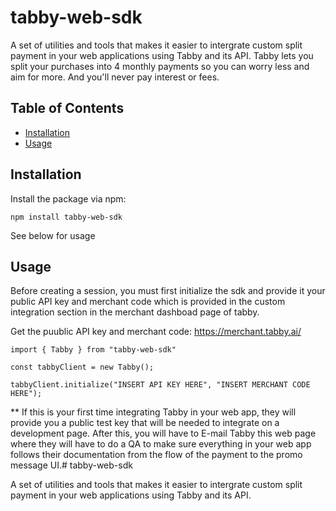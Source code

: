 # tabby-web-sdk

A set of utilities and tools that makes it easier to intergrate custom split payment in your web applications using Tabby and its API. Tabby lets you split your purchases into 4 monthly payments so you can worry less and aim for more. And you'll never pay interest or fees.

## Table of Contents

- [Installation](#installation)
- [Usage](#usage)

## Installation

Install the package via npm:

```
npm install tabby-web-sdk
```

See below for usage

## Usage

Before creating a session, you must first initialize the sdk and provide it your public API key and merchant code which is provided in the custom integration section in the merchant dashboad page of tabby.

Get the puublic API key and merchant code: https://merchant.tabby.ai/

```
import { Tabby } from "tabby-web-sdk"

const tabbyClient = new Tabby();

tabbyClient.initialize("INSERT API KEY HERE", "INSERT MERCHANT CODE HERE");
```

\*\* If this is your first time integrating Tabby in your web app, they will provide you a public test key that will be needed to integrate on a development page. After this, you will have to E-mail Tabby this web page where they will have to do a QA to make sure everything in your web app follows their documentation from the flow of the payment to the promo message UI.# tabby-web-sdk

A set of utilities and tools that makes it easier to intergrate custom split payment in your web applications using Tabby and its API.
